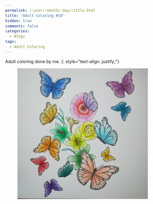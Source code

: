 ```yaml
---
permalink: /:year/:month/:day/:title.html
title: "Adult Coloring #10"
hidden: true
comments: false
categories:
  - Blogs
tags:
  - Adult Coloring
---
```


Adult coloring done by me.
{: style="text-align: justify;"}
<br>

<figure>
    <a href="/assets/img/blogs/2018/10/27/IMG_20181027_011725.jpg"><img src="/assets/img/blogs/2018/10/27/IMG_20181027_011725.jpg"></a>
</figure>
